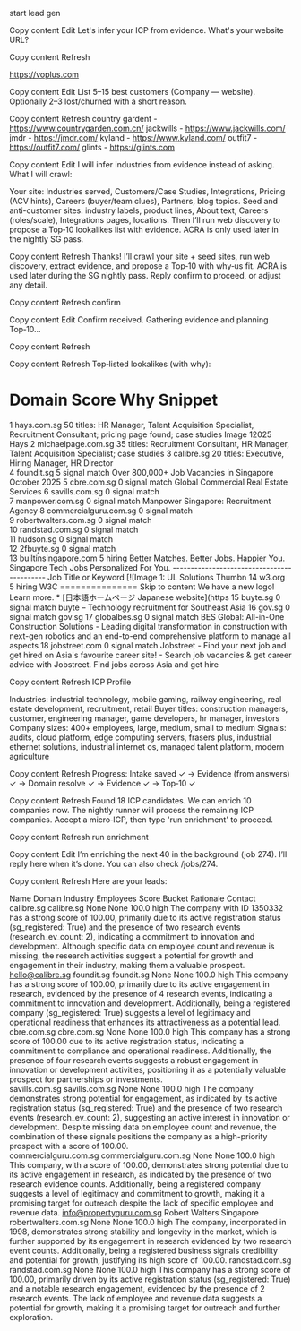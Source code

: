 start lead gen


Copy content
Edit
Let's infer your ICP from evidence. What's your website URL?


Copy content
Refresh

https://voplus.com


Copy content
Edit
List 5–15 best customers (Company — website). Optionally 2–3 lost/churned with a short reason.


Copy content
Refresh
country gardent - https://www.countrygarden.com.cn/
jackwills - https://www.jackwills.com/
jmdr - https://jmdr.com/
kyland - https://www.kyland.com/
outfit7 - https://outfit7.com/
glints - https://glints.com


Copy content
Edit
I will infer industries from evidence instead of asking. What I will crawl:

Your site: Industries served, Customers/Case Studies, Integrations, Pricing (ACV hints), Careers (buyer/team clues), Partners, blog topics.
Seed and anti-customer sites: industry labels, product lines, About text, Careers (roles/scale), Integrations pages, locations. Then I’ll run web discovery to propose a Top‑10 lookalikes list with evidence. ACRA is only used later in the nightly SG pass.

Copy content
Refresh
Thanks! I’ll crawl your site + seed sites, run web discovery, extract evidence, and propose a Top‑10 with why‑us fit. ACRA is used later during the SG nightly pass. Reply confirm to proceed, or adjust any detail.


Copy content
Refresh
confirm


Copy content
Edit
Confirm received. Gathering evidence and planning Top‑10…


Copy content
Refresh

Copy content
Refresh
Top‑listed lookalikes (with why):

#	Domain	Score	Why	Snippet
1	hays.com.sg	50	titles: HR Manager, Talent Acquisition Specialist, Recruitment Consultant; pricing page found; case studies	Image 12025 Hays
2	michaelpage.com.sg	35	titles: Recruitment Consultant, HR Manager, Talent Acquisition Specialist; case studies	
3	calibre.sg	20	titles: Executive, Hiring Manager, HR Director	
4	foundit.sg	5	signal match	Over 800,000+ Job Vacancies in Singapore October 2025
5	cbre.com.sg	0	signal match	Global Commercial Real Estate Services
6	savills.com.sg	0	signal match	
7	manpower.com.sg	0	signal match	Manpower Singapore: Recruitment Agency
8	commercialguru.com.sg	0	signal match	
9	robertwalters.com.sg	0	signal match	
10	randstad.com.sg	0	signal match	
11	hudson.sg	0	signal match	
12	2fbuyte.sg	0	signal match	
13	builtinsingapore.com	5	hiring	Better Matches. Better Jobs. Happier You. Singapore Tech Jobs Personalized For You. ------------------------------------------- Job Title or Keyword [![Image 1: UL Solutions Thumbn
14	w3.org	5	hiring	W3C =============== Skip to content We have a new logo! Learn more. * [日本語ホームページ Japanese website](https
15	buyte.sg	0	signal match	buyte – Technology recruitment for Southeast Asia
16	gov.sg	0	signal match	gov.sg
17	globalbes.sg	0	signal match	BES Global: All-in-One Construction Solutions - Leading digital transformation in construction with next-gen robotics and an end-to-end comprehensive platform to manage all aspects
18	jobstreet.com	0	signal match	Jobstreet - Find your next job and get hired on Asia's favourite career site! - Search job vacancies & get career advice with Jobstreet. Find jobs across Asia and get hire

Copy content
Refresh
ICP Profile

Industries: industrial technology, mobile gaming, railway engineering, real estate development, recruitment, retail
Buyer titles: construction managers, customer, engineering manager, game developers, hr manager, investors
Company sizes: 400+ employees, large, medium, small to medium
Signals: audits, cloud platform, edge computing servers, frasers plus, industrial ethernet solutions, industrial internet os, managed talent platform, modern agriculture

Copy content
Refresh
Progress: Intake saved ✓ → Evidence (from answers) ✓ → Domain resolve ✓ → Evidence ✓ → Top‑10 ✓


Copy content
Refresh
Found 18 ICP candidates. We can enrich 10 companies now. The nightly runner will process the remaining ICP companies. Accept a micro‑ICP, then type 'run enrichment' to proceed.


Copy content
Refresh
run enrichment


Copy content
Edit
I’m enriching the next 40 in the background (job 274). I’ll reply here when it’s done. You can also check /jobs/274.


Copy content
Refresh
Here are your leads:

Name	Domain	Industry	Employees	Score	Bucket	Rationale	Contact
calibre.sg	calibre.sg	None	None	100.0	high	The company with ID 1350332 has a strong score of 100.00, primarily due to its active registration status (sg_registered: True) and the presence of two research events (research_ev_count: 2), indicating a commitment to innovation and development. Although specific data on employee count and revenue is missing, the research activities suggest a potential for growth and engagement in their industry, making them a valuable prospect.	hello@calibre.sg
foundit.sg	foundit.sg	None	None	100.0	high	This company has a strong score of 100.00, primarily due to its active engagement in research, evidenced by the presence of 4 research events, indicating a commitment to innovation and development. Additionally, being a registered company (sg_registered: True) suggests a level of legitimacy and operational readiness that enhances its attractiveness as a potential lead.	
cbre.com.sg	cbre.com.sg	None	None	100.0	high	This company has a strong score of 100.00 due to its active registration status, indicating a commitment to compliance and operational readiness. Additionally, the presence of four research events suggests a robust engagement in innovation or development activities, positioning it as a potentially valuable prospect for partnerships or investments.	
savills.com.sg	savills.com.sg	None	None	100.0	high	The company demonstrates strong potential for engagement, as indicated by its active registration status (sg_registered: True) and the presence of two research events (research_ev_count: 2), suggesting an active interest in innovation or development. Despite missing data on employee count and revenue, the combination of these signals positions the company as a high-priority prospect with a score of 100.00.	
commercialguru.com.sg	commercialguru.com.sg	None	None	100.0	high	This company, with a score of 100.00, demonstrates strong potential due to its active engagement in research, as indicated by the presence of two research evidence counts. Additionally, being a registered company suggests a level of legitimacy and commitment to growth, making it a promising target for outreach despite the lack of specific employee and revenue data.	info@propertyguru.com.sg
Robert Walters Singapore	robertwalters.com.sg	None	None	100.0	high	The company, incorporated in 1998, demonstrates strong stability and longevity in the market, which is further supported by its engagement in research evidenced by two research event counts. Additionally, being a registered business signals credibility and potential for growth, justifying its high score of 100.00.	
randstad.com.sg	randstad.com.sg	None	None	100.0	high	This company has a strong score of 100.00, primarily driven by its active registration status (sg_registered: True) and a notable research engagement, evidenced by the presence of 2 research events. The lack of employee and revenue data suggests a potential for growth, making it a promising target for outreach and further exploration.	